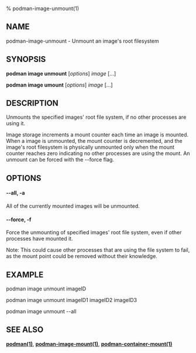 % podman-image-unmount(1)

## NAME
podman\-image\-unmount - Unmount an image's root filesystem

## SYNOPSIS
**podman image unmount** [*options*] *image* [...]

**podman image umount** [*options*] *image* [...]

## DESCRIPTION
Unmounts the specified images' root file system, if no other processes
are using it.

Image storage increments a mount counter each time an image is mounted.
When a image is unmounted, the mount counter is decremented, and the
image's root filesystem is physically unmounted only when the mount
counter reaches zero indicating no other processes are using the mount.
An unmount can be forced with the --force flag.

## OPTIONS
#### **--all**, **-a**

All of the currently mounted images will be unmounted.

#### **--force**, **-f**

Force the unmounting of specified images' root file system, even if other
processes have mounted it.

Note: This could cause other processes that are using the file system to fail,
as the mount point could be removed without their knowledge.

## EXAMPLE

podman image unmount imageID

podman image unmount imageID1 imageID2 imageID3

podman image unmount --all

## SEE ALSO
**[podman(1)](podman.1.md)**, **[podman-image-mount(1)](podman-image-mount.1.md)**, **[podman-container-mount(1)](podman-container-mount.1.md)**
